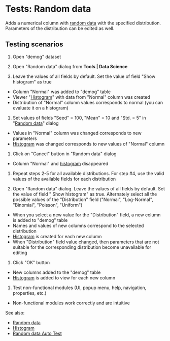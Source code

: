 <!-- TITLE: Tests: Random data -->
<!-- SUBTITLE: -->

# Tests: Random data

Adds a numerical column with [random data](random-data.md) with the specified distribution. Parameters of the
distribution can be edited as well.

## Testing scenarios

1. Open "demog" dataset

1. Open "Random data" dialog from  **Tools | Data Science**

1. Leave the values of all fields by default. Set the value of field "Show histogram" as true

* Column "Normal" was added to "demog" table
* Viewer "[Histogram](../visualize/viewers/histogram.md)" with data from "Normal" column was created
* Distribution of "Normal" column values corresponds to normal (you can evaluate it on a histogram)

1. Set values of fields "Seed" = 100, "Mean" = 10 and "Std. = 5" in "[Random data](random-data.md)"
   dialog

* Values in "Normal" column was changed corresponds to new parameters
* [Histogram](../visualize/viewers/histogram.md) was changed corresponds to new values of "Normal"
  column

1. Click on "Cancel" button in "Random data" dialog

* Column "Normal" and [histogram](../visualize/viewers/histogram.md) disappeared

1. Repeat steps 2-5 for all available distributions. For step #4, use the valid values of the available fields for each
   distribution

1. Open "Random data" dialog. Leave the values of all fields by default. Set the value of field "
   Show histogram" as true. Alternately select all the possible values ​​of the "Distribution"
   field ("Normal", "Log-Normal", "Binomial", "Poisson", "Uniform")

* When you select a new value for the "Distribution" field, a new column is added to "demog" table
* Names and values ​​of new columns correspond to the selected distribution
* [Histogram](../visualize/viewers/histogram.md) is created for each new column
* When "Distribution" field value changed, then parameters that are not suitable for the corresponding distribution
  become unavailable for editing

1. Click "OK" button

* New columns added to the "demog" table
* [Histogram](../visualize/viewers/histogram.md) is added to view for each new column

1. Test non-functional modules (UI, popup menu, help, navigation, properties, etc.)

* Non-functional modules work correctly and are intuitive

See also:

* [Random data](random-data.md)
* [Histogram](../visualize/viewers/histogram.md)
* [Random data Auto Test](random-data-test.side)
